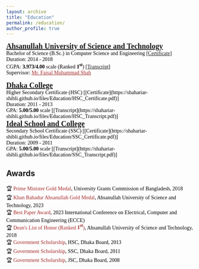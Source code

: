 ```yaml
---
layout: archive
title: "Education"
permalink: /education/
author_profile: true
---
```

<!-- M.Sc. 
<span style="color:black; font-size:20px"><b><a href="https://cse.buet.ac.bd/" target="_blank">Bangladesh University of Engineering and Technology</a></b></span><br/>
Master of Science (M.Sc.) in Computer Science and Engineering <br/>
Duration: 2021 - present <br/>
CGPA: <b>3.83/4.00</b> scale <br/>
Supervisor: <a style="color:brown;" href="https://cse.buet.ac.bd/faculty_list/detail/rifat">Dr. Rifat Shahriyar</a><br/>
-->

<!-- B.Sc. -->
<span style="color:black; font-size:20px; font-family:Calisto MT"><b><a href="https://aust.edu" target="_blank">Ahsanullah University of Science and Technology</a></b></span><br/>
<span style="font-family:Calisto MT; color:black;">Bachelor of Science (B.Sc.) in Computer Science and Engineering [[Certificate](https://shahariar-shibli.github.io/files/Education/BSc_Certificate.pdf)] </span><br/>
<span style="font-family:Calisto MT; color:black;">Duration: 2014 - 2018 </span><br/>
<span style="font-family:Calisto MT; color:black;">CGPA: <b>3.973/4.00</b> scale (Ranked <b>1<sup>st</sup></b>) [[Transcript](https://shahariar-shibli.github.io/files/Education/BSc_Transcript.pdf)]</span> <br/>
<span style="font-family:Calisto MT; color:black;">Supervisor: <a style="color:brown;" href="https://aust.edu/cse/faculty_member/mr_faisal_muhammad_shah">Mr. Faisal Muhammad Shah</a></span><br/>
</span>

<!-- HSC -->
<span style="font-family:Calisto MT; color:black;">
<span style="color:black; font-size:20px"><b><a href="http://dhakacollege.edu.bd/" target="_blank">Dhaka College</a></b></span><br/>
Higher Secondary Certificate (HSC) [[Certificate](https://shahariar-shibli.github.io/files/Education/HSC_Certificate.pdf)] <br/>
Duration: 2011 - 2013 <br/>
GPA: <b>5.00/5.00</b> scale [[Transcript](https://shahariar-shibli.github.io/files/Education/HSC_Transcript.pdf)] <br/>
</span>

<!-- SSC -->
<span style="font-family:Calisto MT; color:black;">
<span style="color:black; font-size:20px"><b><a href="https://iscm.edu.bd/" target="_blank">Ideal School and College</a></b></span><br/>
Secondary School Certificate (SSC) [[Certificate](https://shahariar-shibli.github.io/files/Education/SSC_Certificate.pdf)] <br/>
Duration: 2009 - 2011 <br/>
GPA: <b>5.00/5.00</b> scale [[Transcript](https://shahariar-shibli.github.io/files/Education/SSC_Transcript.pdf)] <br/>
</span>

## Awards
<span style="font-family:Calisto MT; color:black">
🏆 <span style="color:brown">Prime Minister Gold Medal</span>, University Grants Commission of Bangladesh, 2018 <br/>
🏆 <span style="color:brown">Khan Bahadur Ahsanullah Gold Medal</span>, Ahsanullah University of Science and Technology, 2023 <br/>
🏆 <span style="color:brown">Best Paper Award</span>, 2023 International Conference on Electrical, Computer and Communication Engineering (ECCE) <br/>
🏆 <span style="color:brown">Dean's List of Honor (Ranked <b>1<sup>st</sup></b>)</span>, Ahsanullah University of Science and Technology, 2018<br/>
🏆 <span style="color:brown">Government Scholarship</span>, HSC, Dhaka Board, 2013 <br/>
🏆 <span style="color:brown">Government Scholarship</span>, SSC, Dhaka Board, 2011 <br/>
🏆 <span style="color:brown">Government Scholarship</span>, JSC, Dhaka Board, 2008 <br/>
</span>